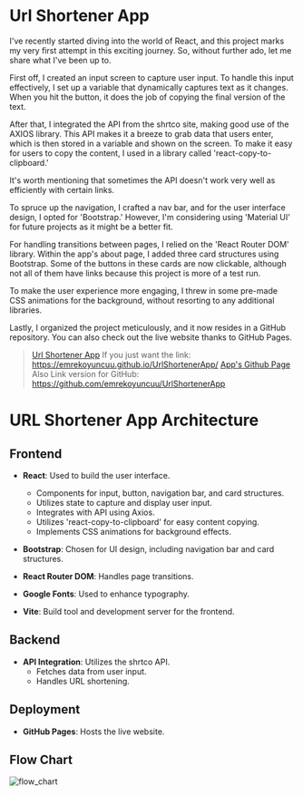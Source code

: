 # Url Shortener App

I've recently started diving into the world of React, and this project marks my very first attempt in this exciting journey. So, without further ado, let me share what I've been up to.

First off, I created an input screen to capture user input. To handle this input effectively, I set up a variable that dynamically captures text as it changes. When you hit the button, it does the job of copying the final version of the text.

After that, I integrated the API from the shrtco site, making good use of the AXIOS library. This API makes it a breeze to grab data that users enter, which is then stored in a variable and shown on the screen. To make it easy for users to copy the content, I used in a library called 'react-copy-to-clipboard.'

It's worth mentioning that sometimes the API doesn't work very well as efficiently with certain links.

To spruce up the navigation, I crafted a nav bar, and for the user interface design, I opted for 'Bootstrap.' However, I'm considering using 'Material UI' for future projects as it might be a better fit.

For handling transitions between pages, I relied on the 'React Router DOM' library. Within the app's about page, I added three card structures using Bootstrap. Some of the buttons in these cards are now clickable, although not all of them have links because this project is more of a test run.

To make the user experience more engaging, I threw in some pre-made CSS animations for the background, without resorting to any additional libraries.

Lastly, I organized the project meticulously, and it now resides in a GitHub repository. You can also check out the live website thanks to GitHub Pages.

>[Url Shortener App](https://emrekoyuncuu.github.io/UrlShortenerApp/)
If you just want the link: https://emrekoyuncuu.github.io/UrlShortenerApp/
[App's Github Page](https://github.com/emrekoyuncuu/UrlShortenerApp)
Also Link version for GitHub: https://github.com/emrekoyuncuu/UrlShortenerApp

# URL Shortener App Architecture

## Frontend

- **React**: Used to build the user interface.
  - Components for input, button, navigation bar, and card structures.
  - Utilizes state to capture and display user input.
  - Integrates with API using Axios.
  - Utilizes 'react-copy-to-clipboard' for easy content copying.
  - Implements CSS animations for background effects.

- **Bootstrap**: Chosen for UI design, including navigation bar and card structures.
- **React Router DOM**: Handles page transitions.
- **Google Fonts**: Used to enhance typography.
- **Vite**: Build tool and development server for the frontend.

## Backend

- **API Integration**: Utilizes the shrtco API.
  - Fetches data from user input.
  - Handles URL shortening.

## Deployment

- **GitHub Pages**: Hosts the live website.

## Flow Chart

![flow_chart](https://github.com/emrekoyuncuu/UrlShortenerApp/assets/80685689/5af20f4b-7ed1-47db-ab17-43791548d57f)
